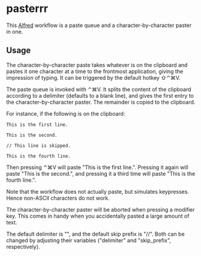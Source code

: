 # pasterrr

This [Alfred](https://www.alfredapp.com) workflow is a paste queue and a 
character-by-character paster in one.

## Usage

The character-by-character paste takes whatever is on the clipboard and pastes
it one character at a time to the frontmost application, giving the impression
 of typing. It can be triggered by the default hotkey ⇧⌃⌘V.

The paste queue is invoked with ⌃⌘V. It splits the content of the clipboard
according to a delimiter (defaults to a blank line), and gives the first entry
to the character-by-character paster. The remainder is copied to the clipboard.

For instance, if the following is on the clipboard:
```
This is the first line.

This is the second.

// This line is skipped.

This is the fourth line.
```
Then pressing ⌃⌘V will paste "This is the first line.". Pressing it again will
 paste "This is the second.", and pressing it a third time will paste 
 "This is the fourth line.".

Note that the workflow does not actually paste, but simulates keypresses. 
Hence non-ASCII characters do not work.

The character-by-character paster will be aborted when pressing a modifier key.
This comes in handy when you accidentally pasted a large amount of text.

The default delimiter is "", and the default skip prefix is "//". Both can be 
changed by adjusting their variables ("delimiter" and "skip_prefix", 
respectively).
